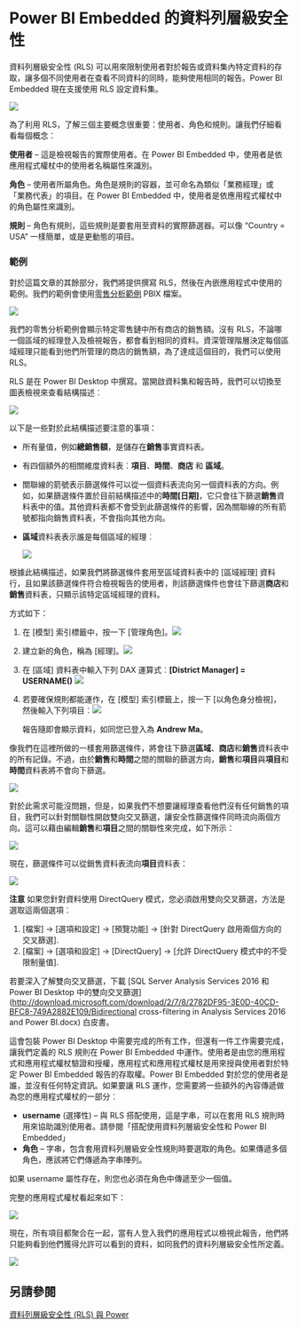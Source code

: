 <properties
   pageTitle="資料列層級安全性與 Power BI Embedded"
   description="資料列層級安全性與 Power BI Embedded 的詳細資料"
   services="power-bi-embedded"
   documentationCenter=""
   authors="mgblythe"
   manager="NA"
   editor=""
   tags=""/>
<tags
   ms.service="power-bi-embedded"
   ms.devlang="NA"
   ms.topic="article"
   ms.tgt_pltfrm="NA"
   ms.workload="powerbi"
   ms.date="07/05/2016"
   ms.author="mblythe"/>

# Power BI Embedded 的資料列層級安全性

資料列層級安全性 (RLS) 可以用來限制使用者對於報告或資料集內特定資料的存取，讓多個不同使用者在查看不同資料的同時，能夠使用相同的報告。Power BI Embedded 現在支援使用 RLS 設定資料集。

![](media\power-bi-embedded-rls\pbi-embedded-rls-flow-1.png)

為了利用 RLS，了解三個主要概念很重要：使用者、角色和規則。讓我們仔細看看每個概念：

**使用者** – 這是檢視報告的實際使用者。在 Power BI Embedded 中，使用者是依應用程式權杖中的使用者名稱屬性來識別。

**角色** – 使用者所屬角色。角色是規則的容器，並可命名為類似「業務經理」或「業務代表」的項目。在 Power BI Embedded 中，使用者是依應用程式權杖中的角色屬性來識別。

**規則** – 角色有規則，這些規則是要套用至資料的實際篩選器。可以像 “Country = USA” 一樣簡單，或是更動態的項目。

### 範例

對於這篇文章的其餘部分，我們將提供撰寫 RLS，然後在內嵌應用程式中使用的範例。我們的範例會使用[零售分析範例](http://go.microsoft.com/fwlink/?LinkID=780547) PBIX 檔案。

![](media\power-bi-embedded-rls\pbi-embedded-rls-scenario-2.png)

我們的零售分析範例會顯示特定零售鏈中所有商店的銷售額。沒有 RLS，不論哪一個區域的經理登入及檢視報告，都會看到相同的資料。資深管理階層決定每個區域經理只能看到他們所管理的商店的銷售額，為了達成這個目的，我們可以使用 RLS。

RLS 是在 Power BI Desktop 中撰寫。當開啟資料集和報告時，我們可以切換至圖表檢視來查看結構描述︰

![](media\power-bi-embedded-rls\pbi-embedded-rls-diagram-view-3.png)

以下是一些對於此結構描述要注意的事項：

-	所有量值，例如**總銷售額**，是儲存在**銷售**事實資料表。
-	有四個額外的相關維度資料表︰**項目**、**時間**、**商店** 和 **區域**。
-	關聯線的箭號表示篩選條件可以從一個資料表流向另一個資料表的方向。例如，如果篩選條件置於目前結構描述中的**時間[日期]**，它只會往下篩選**銷售**資料表中的值。其他資料表都不會受到此篩選條件的影響，因為關聯線的所有箭號都指向銷售資料表，不會指向其他方向。
-	**區域**資料表表示誰是每個區域的經理︰

    ![](media\power-bi-embedded-rls\pbi-embedded-rls-district-table-4.png)

根據此結構描述，如果我們將篩選條件套用至區域資料表中的 [區域經理] 資料行，且如果該篩選條件符合檢視報告的使用者，則該篩選條件也會往下篩選**商店**和**銷售**資料表，只顯示該特定區域經理的資料。

方式如下：

1.	在 [模型] 索引標籤中，按一下 [管理角色]。![](media\power-bi-embedded-rls\pbi-embedded-rls-modeling-tab-5.png)

2.	建立新的角色，稱為 [經理]。![](media\power-bi-embedded-rls\pbi-embedded-rls-manager-role-6.png)

3.	在 [區域] 資料表中輸入下列 DAX 運算式︰**[District Manager] = USERNAME()** ![](media\power-bi-embedded-rls\pbi-embedded-rls-manager-role-7.png)

4.	若要確保規則都能運作，在 [模型] 索引標籤上，按一下 [以角色身分檢視]，然後輸入下列項目︰![](media\power-bi-embedded-rls\pbi-embedded-rls-view-as-roles-8.png)

    報告隨即會顯示資料，如同您已登入為 **Andrew Ma**。

像我們在這裡所做的一樣套用篩選條件，將會往下篩選**區域**、**商店**和**銷售**資料表中的所有記錄。不過，由於**銷售**和**時間**之間的關聯的篩選方向，**銷售**和**項目**與**項目**和**時間**資料表將不會向下篩選。

![](media\power-bi-embedded-rls\pbi-embedded-rls-diagram-view-9.png)

對於此需求可能沒問題，但是，如果我們不想要讓經理查看他們沒有任何銷售的項目，我們可以針對關聯性開啟雙向交叉篩選，讓安全性篩選條件同時流向兩個方向。這可以藉由編輯**銷售**和**項目**之間的關聯性來完成，如下所示：

![](media\power-bi-embedded-rls\pbi-embedded-rls-edit-relationship-10.png)

現在，篩選條件可以從銷售資料表流向**項目**資料表：

![](media\power-bi-embedded-rls\pbi-embedded-rls-diagram-view-11.png)

**注意** 如果您針對資料使用 DirectQuery 模式，您必須啟用雙向交叉篩選，方法是選取這兩個選項︰

1.	[檔案] -> [選項和設定] -> [預覽功能] -> [針對 DirectQuery 啟用兩個方向的交叉篩選].
2.	[檔案] -> [選項和設定] -> [DirectQuery] -> [允許 DirectQuery 模式中的不受限制量值].


若要深入了解雙向交叉篩選，下載 [SQL Server Analysis Services 2016 和 Power BI Desktop 中的雙向交叉篩選] (http://download.microsoft.com/download/2/7/8/2782DF95-3E0D-40CD-BFC8-749A2882E109/Bidirectional cross-filtering in Analysis Services 2016 and Power BI.docx) 白皮書。

這會包裝 Power BI Desktop 中需要完成的所有工作，但還有一件工作需要完成，讓我們定義的 RLS 規則在 Power BI Embedded 中運作。使用者是由您的應用程式和應用程式權杖驗證和授權，應用程式和應用程式權杖是用來授與使用者對於特定 Power BI Embedded 報告的存取權。Power BI Embedded 對於您的使用者是誰，並沒有任何特定資訊。如果要讓 RLS 運作，您需要將一些額外的內容傳遞做為您的應用程式權杖的一部分︰
-	**username** (選擇性) – 與 RLS 搭配使用，這是字串，可以在套用 RLS 規則時用來協助識別使用者。請參閱「搭配使用資料列層級安全性和 Power BI Embedded」
-	**角色** – 字串，包含套用資料列層級安全性規則時要選取的角色。如果傳遞多個角色，應該將它們傳遞為字串陣列。

如果 username 屬性存在，則您也必須在角色中傳遞至少一個值。

完整的應用程式權杖看起來如下：

![](media\power-bi-embedded-rls\pbi-embedded-rls-app-token-string-12.png)

現在，所有項目都聚合在一起，當有人登入我們的應用程式以檢視此報告，他們將只能夠看到他們獲得允許可以看到的資料，如同我們的資料列層級安全性所定義。

![](media\power-bi-embedded-rls\pbi-embedded-rls-dashboard-13.png)

## 另請參閱
[資料列層級安全性 (RLS) 與 Power](https://powerbi.microsoft.com/zh-TW/documentation/powerbi-admin-rls/)

<!----HONumber=AcomDC_0907_2016-->
